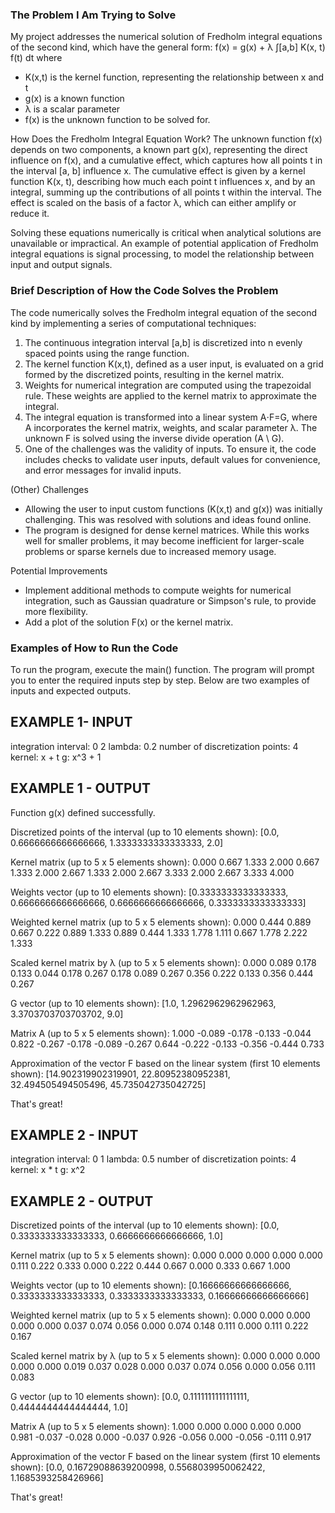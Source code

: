 ### The Problem I Am Trying to Solve

My project addresses the numerical solution of Fredholm integral equations of the second kind, which have the general form:
f(x) = g(x) + λ ∫[a,b] K(x, t) f(t) dt
where
- K(x,t) is the kernel function, representing the relationship between x and t
- g(x) is a known function
- λ is a scalar parameter
- f(x) is the unknown function to be solved for.

How Does the Fredholm Integral Equation Work?
The unknown function f(x) depends on two components, a known part g(x), representing the direct influence on f(x), and a cumulative effect, which captures how all points t in the interval [a, b] influence x. The cumulative effect is given by a kernel function K(x, t), describing how much each point t influences x, and by an integral, summing up the contributions of all points t within the interval. The effect is scaled on the basis of a factor λ, which can either amplify or reduce it.

Solving these equations numerically is critical when analytical solutions are unavailable or impractical.
An example of potential application of Fredholm integral equations is signal processing, to model the relationship between input and output signals.


### Brief Description of How the Code Solves the Problem

The code numerically solves the Fredholm integral equation of the second kind by implementing a series of computational techniques:
1. The continuous integration interval [a,b] is discretized into n evenly spaced points using the range function.
2. The kernel function K(x,t), defined as a user input, is evaluated on a grid formed by the discretized points, resulting in the kernel matrix.
3. Weights for numerical integration are computed using the trapezoidal rule. These weights are applied to the kernel matrix to approximate the integral.
4. The integral equation is transformed into a linear system A⋅F=G, where A incorporates the kernel matrix, weights, and scalar parameter λ. The unknown F is solved using the inverse divide operation (A \ G).
5. One of the challenges was the validity of inputs. To ensure it, the code includes checks to validate user inputs, default values for convenience, and error messages for invalid inputs.

(Other) Challenges

- Allowing the user to input custom functions (K(x,t) and g(x)) was initially challenging. This was resolved with solutions and ideas found online.
- The program is designed for dense kernel matrices. While this works well for smaller problems, it may become inefficient for larger-scale problems or sparse kernels due to increased memory usage.

Potential Improvements
- Implement additional methods to compute weights for numerical integration, such as Gaussian quadrature or Simpson's rule, to provide more flexibility.
- Add a plot of the solution F(x) or the kernel matrix.


### Examples of How to Run the Code

To run the program, execute the main() function. The program will prompt you to enter the required inputs step by step. Below are two examples of inputs and expected outputs.

## EXAMPLE 1- INPUT

integration interval: 0 2
lambda: 0.2
number of discretization points: 4
kernel: x + t
g: x^3 + 1

## EXAMPLE 1 - OUTPUT

Function g(x) defined successfully.

Discretized points of the interval (up to 10 elements shown):
[0.0, 0.6666666666666666, 1.3333333333333333, 2.0]

Kernel matrix (up to 5 x 5 elements shown):
0.000  0.667  1.333  2.000
0.667  1.333  2.000  2.667
1.333  2.000  2.667  3.333
2.000  2.667  3.333  4.000

Weights vector (up to 10 elements shown):
[0.3333333333333333, 0.6666666666666666, 0.6666666666666666, 0.3333333333333333]

Weighted kernel matrix (up to 5 x 5 elements shown):
0.000  0.444  0.889  0.667
0.222  0.889  1.333  0.889
0.444  1.333  1.778  1.111
0.667  1.778  2.222  1.333

Scaled kernel matrix by λ (up to 5 x 5 elements shown):
0.000  0.089  0.178  0.133
0.044  0.178  0.267  0.178
0.089  0.267  0.356  0.222
0.133  0.356  0.444  0.267

G vector (up to 10 elements shown):
[1.0, 1.2962962962962963, 3.3703703703703702, 9.0]

Matrix A (up to 5 x 5 elements shown):
1.000  -0.089  -0.178  -0.133
-0.044  0.822  -0.267  -0.178
-0.089  -0.267  0.644  -0.222
-0.133  -0.356  -0.444  0.733

Approximation of the vector F based on the linear system (first 10 elements shown):
[14.902319902319901, 22.80952380952381, 32.494505494505496, 45.735042735042725]

That's great!

## EXAMPLE 2 - INPUT

integration interval: 0 1
lambda: 0.5
number of discretization points: 4
kernel: x * t
g: x^2

## EXAMPLE 2 - OUTPUT

Discretized points of the interval (up to 10 elements shown):
[0.0, 0.3333333333333333, 0.6666666666666666, 1.0]

Kernel matrix (up to 5 x 5 elements shown):
0.000  0.000  0.000  0.000
0.000  0.111  0.222  0.333
0.000  0.222  0.444  0.667
0.000  0.333  0.667  1.000

Weights vector (up to 10 elements shown):
[0.16666666666666666, 0.3333333333333333, 0.3333333333333333, 0.16666666666666666]

Weighted kernel matrix (up to 5 x 5 elements shown):
0.000  0.000  0.000  0.000
0.000  0.037  0.074  0.056
0.000  0.074  0.148  0.111
0.000  0.111  0.222  0.167

Scaled kernel matrix by λ (up to 5 x 5 elements shown):
0.000  0.000  0.000  0.000
0.000  0.019  0.037  0.028
0.000  0.037  0.074  0.056
0.000  0.056  0.111  0.083

G vector (up to 10 elements shown):
[0.0, 0.1111111111111111, 0.4444444444444444, 1.0]

Matrix A (up to 5 x 5 elements shown):
1.000  0.000  0.000  0.000
0.000  0.981  -0.037  -0.028
0.000  -0.037  0.926  -0.056
0.000  -0.056  -0.111  0.917

Approximation of the vector F based on the linear system (first 10 elements shown):
[0.0, 0.16729088639200998, 0.5568039950062422, 1.1685393258426966]

That's great!

###
